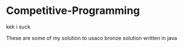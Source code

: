 # Competitive-Programming
kek i suck


These are some of my solution to usaco bronze solution written in java
